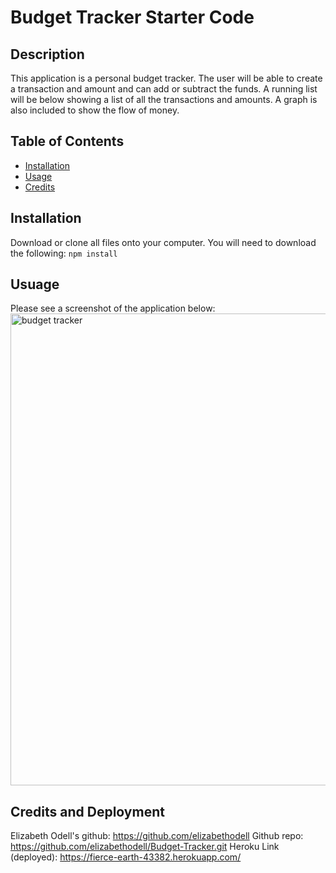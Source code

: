 # Budget Tracker Starter Code

## Description
This application is a personal budget tracker. The user will be able to create a transaction and amount and can add or subtract the funds. A running list will be below showing a list of all the transactions and amounts. A graph is also included to show the flow of money. 

## Table of Contents

* [Installation](#installation)
* [Usage](#usage)
* [Credits](#credits)

## Installation

Download or clone all files onto your computer. You will need to download the following: `npm install`

## Usuage

Please see a screenshot of the application below:
<img width="755" alt="budget tracker" src="https://user-images.githubusercontent.com/89113028/149629308-464ef524-7a4f-493b-a634-0f840e49f8ef.png">

## Credits and Deployment

Elizabeth Odell's github: https://github.com/elizabethodell
Github repo: https://github.com/elizabethodell/Budget-Tracker.git
Heroku Link (deployed): https://fierce-earth-43382.herokuapp.com/
